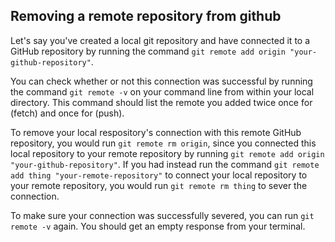 ## Removing a remote repository from github

Let's say you've created a local git repository and have connected it to a GitHub repository by running the command `git remote add origin "your-github-repository"`.

You can check whether or not this connection was successful by running the command `git remote -v` on your command line from within your local directory. This command should list the remote you added twice once for (fetch) and once for (push).

To remove your local respository's connection with this remote GitHub repository, you would run `git remote rm origin`, since you connected this local repository to your remote repository by running `git remote add origin "your-github-repository"`. If you had instead run the command `git remote add thing "your-remote-repository"` to connect your local repository to your remote repository, you would run `git remote rm thing` to sever the connection.

To make sure your connection was successfully severed, you can run `git remote -v` again. You should get an empty response from your terminal.
